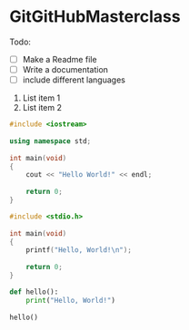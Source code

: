 # GitGitHubMasterclass

Todo:
+ [ ] Make a Readme file
+ [ ] Write a documentation
+ [ ] include different languages

1. List item 1
2. List item 2

```c++
#include <iostream>
  
using namespace std;
  
int main(void)
{
    cout << "Hello World!" << endl;
    
    return 0;
}
```

```c
#include <stdio.h>
  
int main(void)
{
    printf("Hello, World!\n");
    
    return 0;
}
```

```python
def hello():
    print("Hello, World!")
      
hello()
```
